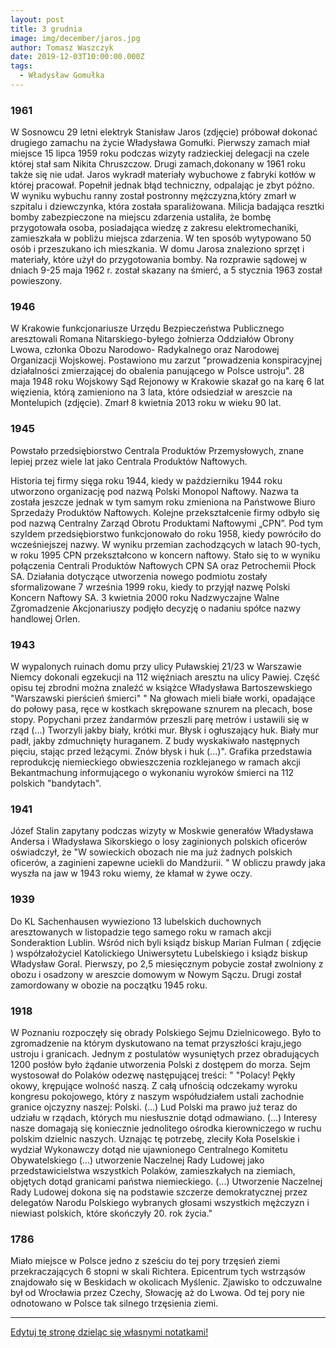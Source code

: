 ```yaml
---
layout: post
title: 3 grudnia
image: img/december/jaros.jpg
author: Tomasz Waszczyk
date: 2019-12-03T10:00:00.000Z
tags:
  - Władysław Gomułka
---
```


### 1961

W Sosnowcu 29 letni elektryk Stanisław Jaros (zdjęcie) próbował dokonać drugiego zamachu na życie Władysława Gomułki. Pierwszy zamach miał miejsce 15 lipca 1959 roku podczas wizyty radzieckiej delegacji na czele której stał sam Nikita Chruszczow. Drugi zamach,dokonany w 1961 roku także się nie udał. Jaros wykradł materiały wybuchowe z fabryki kotłów w której pracował. Popełnił jednak błąd techniczny, odpalając je zbyt późno. W wyniku wybuchu ranny został postronny mężczyzna,który zmarł w szpitalu i dziewczynka, która została sparaliżowana.
Milicja badająca resztki bomby zabezpieczone
na miejscu zdarzenia ustaliła, że bombę
przygotowała osoba, posiadająca wiedzę z
zakresu elektromechaniki, zamieszkała w
pobliżu miejsca zdarzenia. W ten sposób
wytypowano 50 osób i przeszukano ich
mieszkania. W domu Jarosa znaleziono sprzęt
i materiały, które użył do przygotowania
bomby. Na rozprawie sądowej w dniach 9-25
maja 1962 r. został skazany na śmierć, a 5
stycznia 1963 został powieszony.

### 1946

W Krakowie funkcjonariusze Urzędu Bezpieczeństwa Publicznego aresztowali Romana Nitarskiego-byłego żołnierza Oddziałów Obrony Lwowa, członka Obozu Narodowo- Radykalnego oraz Narodowej Organizacji Wojskowej. Postawiono mu zarzut "prowadzenia konspiracyjnej działalności zmierzającej do obalenia panującego w Polsce ustroju".
28 maja 1948 roku Wojskowy Sąd Rejonowy w Krakowie skazał go na karę 6 lat więzienia, którą zamieniono na 3 lata, które odsiedział w areszcie na Montelupich (zdjęcie).
Zmarł 8 kwietnia 2013 roku w wieku 90 lat.

### 1945

Powstało przedsiębiorstwo Centrala Produktów Przemysłowych, znane lepiej przez wiele lat jako Centrala Produktów Naftowych.

Historia tej firmy sięga roku 1944, kiedy w październiku 1944 roku utworzono organizację pod nazwą Polski Monopol Naftowy. Nazwa ta została jeszcze jednak w tym samym roku zmieniona na Państwowe Biuro Sprzedaży Produktów Naftowych. Kolejne przekształcenie firmy odbyło się pod nazwą Centralny Zarząd Obrotu Produktami Naftowymi „CPN”. Pod tym szyldem przedsiębiorstwo funkcjonowało do roku 1958, kiedy powróciło do wcześniejszej nazwy. W wyniku przemian zachodzących w latach 90-tych, w roku 1995 CPN przekształcono w koncern naftowy. Stało się to w wyniku połączenia Centrali Produktów Naftowych CPN SA oraz Petrochemii Płock SA. Działania dotyczące utworzenia nowego podmiotu zostały sformalizowane 7 września 1999 roku, kiedy to przyjął nazwę Polski Koncern Naftowy SA. 3 kwietnia 2000 roku Nadzwyczajne Walne Zgromadzenie Akcjonariuszy podjęło decyzję o nadaniu spółce nazwy handlowej Orlen.

### 1943

W wypalonych ruinach domu przy ulicy Puławskiej 21/23 w Warszawie Niemcy dokonali egzekucji na 112 więźniach aresztu na ulicy Pawiej.
Część opisu tej zbrodni można znaleźć w książce Władysława Bartoszewskiego "Warszawski pierścień śmierci"
" Na głowach mieli białe worki, opadające do połowy pasa, ręce w kostkach skrępowane sznurem na plecach, bose stopy. Popychani przez żandarmów przeszli parę metrów i ustawili się w rząd (...) Tworzyli jakby biały, krótki mur. Błysk i ogłuszający huk. Biały mur padł, jakby zdmuchnięty huraganem. Z budy wyskakiwało następnych pięciu, stając przed leżącymi. Znów błysk i huk (...)".
Grafika przedstawia reprodukcję niemieckiego obwieszczenia rozklejanego w ramach akcji Bekantmachung informującego o wykonaniu wyroków śmierci na 112 polskich "bandytach".

### 1941

Józef Stalin zapytany podczas wizyty w Moskwie generałów Władysława Andersa i Władysława Sikorskiego o losy zaginionych polskich oficerów oświadczył, że "W sowieckich obozach nie ma już żadnych polskich oficerów, a zaginieni zapewne uciekli do Mandżurii. "
W obliczu prawdy jaka wyszła na jaw w 1943 roku wiemy, że kłamał w żywe oczy.

### 1939

Do KL Sachenhausen wywieziono 13 lubelskich duchownych aresztowanych w listopadzie tego samego roku w ramach akcji Sonderaktion Lublin. Wśród nich byli ksiądz biskup Marian Fulman ( zdjęcie ) współzałożyciel Katolickiego Uniwersytetu Lubelskiego i ksiądz biskup Władysław Goral. Pierwszy, po 2,5 miesięcznym pobycie został zwolniony z obozu i osadzony w areszcie domowym w Nowym Sączu. Drugi został zamordowany w obozie na początku 1945 roku.

### 1918

W Poznaniu rozpoczęły się obrady Polskiego Sejmu Dzielnicowego. Było to zgromadzenie na którym dyskutowano na temat przyszłości kraju,jego ustroju i granicach. Jednym z postulatów wysuniętych przez obradujących 1200 posłów było żądanie utworzenia Polski z dostępem do morza. Sejm wystosował do Polaków odezwę następującej treści:
" "Polacy! Pękły okowy, krępujące wolność naszą.
Z całą ufnością odczekamy wyroku kongresu
pokojowego, który z naszym współudziałem
ustali zachodnie granice ojczyzny naszej: Polski.
(...) Lud Polski ma prawo już teraz do udziału
w rządach, których mu niesłusznie dotąd
odmawiano. (...) Interesy nasze domagają się
koniecznie jednolitego ośrodka kierowniczego
w ruchu polskim dzielnic naszych. Uznając tę
potrzebę, zleciły Koła Poselskie i wydział
Wykonawczy dotąd nie ujawnionego Centralnego Komitetu Obywatelskiego (...) utworzenie Naczelnej Rady Ludowej jako przedstawicielstwa wszystkich Polaków,
zamieszkałych na ziemiach, objętych dotąd
granicami państwa niemieckiego. (...)
Utworzenie Naczelnej Rady Ludowej dokona się na podstawie szczerze demokratycznej przez delegatów Narodu Polskiego wybranych głosami wszystkich mężczyzn i niewiast polskich, które skończyły 20. rok życia."

### 1786

Miało miejsce w Polsce jedno z sześciu do tej pory trzęsień ziemi przekraczających 6 stopni w skali Richtera. Epicentrum tych wstrząsów znajdowało się w Beskidach w okolicach Myślenic. Zjawisko to odczuwalne był od Wrocławia przez Czechy, Słowację aż do Lwowa. Od tej pory nie odnotowano w Polsce tak silnego trzęsienia ziemi.

---

<a href="https://github.com/TomaszWaszczyk/historia.waszczyk.com/edit/master/src/content/december-3.md" target="_blank">Edytuj tę stronę dzieląc się własnymi notatkami!</a>
